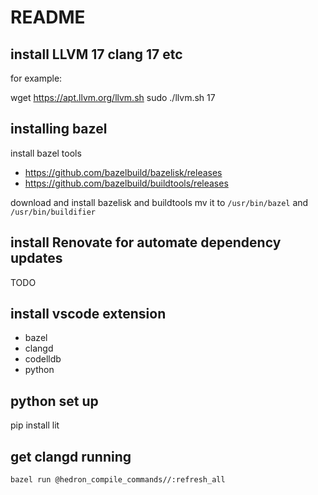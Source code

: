 # README

## install LLVM 17 clang 17 etc
for example:

wget https://apt.llvm.org/llvm.sh
sudo ./llvm.sh 17

## installing bazel

install bazel tools

- https://github.com/bazelbuild/bazelisk/releases 
- https://github.com/bazelbuild/buildtools/releases

download and install bazelisk and buildtools
mv it to `/usr/bin/bazel` and `/usr/bin/buildifier`

##  install Renovate for automate dependency updates

TODO

## install vscode extension

- bazel
- clangd
- codelldb
- python



## python set up

pip install lit


## get clangd running

```
bazel run @hedron_compile_commands//:refresh_all
```

